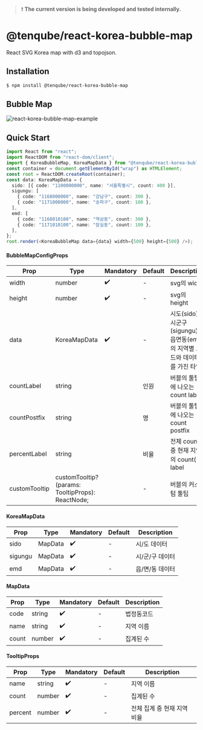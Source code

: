 > ❗ **The current version is being developed and tested internally.**

# @tenqube/react-korea-bubble-map

React SVG Korea map with d3 and topojson.

## Installation

```sh
$ npm install @tenqube/react-korea-bubble-map
```

## Bubble Map

![react-korea-bubble-map-example](https://github.com/TENQUBE/react-korea-bubble-map/assets/45587474/0b29835f-2c5e-4351-b9f6-8c2b44b826a0)

## Quick Start

```ts
import React from "react";
import ReactDOM from "react-dom/client";
import { KoreaBubbleMap, KoreaMapData } from "@tenqube/react-korea-buble-map";
const container = document.getElementById("wrap") as HTMLElement;
const root = ReactDOM.createRoot(container);
const data: KoreaMapData = {
  sido: [{ code: "1100000000", name: "서울특별시", count: 400 }],
  sigungu: [
    { code: "1168000000", name: "강남구", count: 300 },
    { code: "1171000000", name: "송파구", count: 100 },
  ],
  emd: [
    { code: "1168010100", name: "역삼동", count: 300 },
    { code: "1171010100", name: "잠실동", count: 100 },
  ],
};
root.render(<KoreaBubbleMap data={data} width={500} height={500} />);
```

#### BubbleMapConfigProps

| Prop          | Type                                             | Mandatory          | Default | Description                                                                 |
| ------------- | ------------------------------------------------ | ------------------ | ------- | --------------------------------------------------------------------------- |
| width         | number                                           | :heavy_check_mark: | -       | svg의 width                                                                 |
| height        | number                                           | :heavy_check_mark: | -       | svg의 height                                                                |
| data          | KoreaMapData                                     | :heavy_check_mark: | -       | 시도(sido), 시군구(sigungu), 읍면동(emd)의 지역별 코드와 데이터를 가진 타입 |
| countLabel    | string                                           |                    | 인원    | 버블의 툴팁에 나오는 count label                                            |
| countPostfix  | string                                           |                    | 명      | 버블의 툴팁에 나오는 count postfix                                          |
| percentLabel  | string                                           |                    | 비율    | 전체 count 중 현재 지역의 count(%) label                                    |
| customTooltip | customTooltip?(params: TooltipProps): ReactNode; |                    | -       | 버블의 커스텀 툴팁                                                          |

#### KoreaMapData

| Prop    | Type    | Mandatory          | Default | Description     |
| ------- | ------- | ------------------ | ------- | --------------- |
| sido    | MapData | :heavy_check_mark: | -       | 시/도 데이터    |
| sigungu | MapData | :heavy_check_mark: | -       | 시/군/구 데이터 |
| emd     | MapData | :heavy_check_mark: | -       | 읍/면/동 데이터 |

#### MapData

| Prop  | Type   | Mandatory          | Default | Description |
| ----- | ------ | ------------------ | ------- | ----------- |
| code  | string | :heavy_check_mark: | -       | 법정동코드  |
| name  | string | :heavy_check_mark: | -       | 지역 이름   |
| count | number | :heavy_check_mark: | -       | 집계된 수   |

#### TooltipProps

| Prop    | Type   | Mandatory          | Default | Description                 |
| ------- | ------ | ------------------ | ------- | --------------------------- |
| name    | string | :heavy_check_mark: | -       | 지역 이름                   |
| count   | number | :heavy_check_mark: | -       | 집계된 수                   |
| percent | number | :heavy_check_mark: | -       | 전체 집계 중 현재 지역 비율 |
